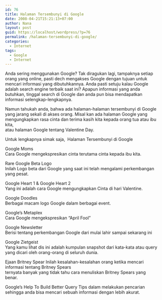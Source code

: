 ```yaml
---
id: 76
title: Halaman Tersembunyi di Google
date: 2008-04-21T15:21:13+07:00
author: Nana
layout: post
guid: https://localhost/wordpress/?p=76
permalink: /halaman-tersembunyi-di-google/
categories:
  - Internet
tags:
  - Google
  - Internet
---
```

Anda sering menggunakan Google? Tak diragukan lagi, tampaknya setiap orang yang online, pasti dech mengakses Google dengan tujuan untuk mencari informasi yang dibutuhkannya. Anda pasti setuju kalau Google adalah search engine terbaik saat ini? Apapun informasi yang anda butuhkan, tinggal search di Google dan anda pun bisa mendapatkan informasi selengkap-lengkapnya.

Namun tahukah anda, bahwa ada halaman-halaman tersembunyi di Google yang jarang sekali di akses orang. Misal kan ada halaman Google yang mengungkapkan rasa cinta dan terima kasih kita kepada orang tua atau ibu kita,  
atau halaman Google tentang Valentine Day.

Untuk lengkapnya simak saja,  Halaman Tersembunyi di Google

Google Moms  
Cara Google mengekspresikan cinta terutama cinta kepada ibu kita.

Rare Google Beta Logo  
Inilah Logo beta dari Google yang saat ini telah mengalami perkembangan yang pesat.

Google Heart 1 & Google Heart 2  
Yang ini adalah cara Google mengungkapkan Cinta di hari Valentine.

Google Doodles  
Berbagai macam logo Google dalam berbagai event.

Google&#8217;s Metaplex  
Cara Google mengekspresikan “April Fool”

Google Newsletter  
Berisi tentang perkembangan Google dari mulai lahir sampai sekarang ini

Google Zietgeist  
Yang kamu lihat dis ini adalah kumpulan snapshot dari kata-kata atau query yang dicari oleh orang-orang di seluruh dunia.

Ejaan Britney Spear Inilah kesalahan-kesalahan orang ketika mencari informasi tentang Britney Spears  
ternyata banyak yang tidak tahu cara menuliskan Britney Spears yang benar.

Google&#8217;s Help To Build Better Query Tips dalam melakukan pencarian sehingga anda bisa mencari sebuah informasi dengan lebih akurat.